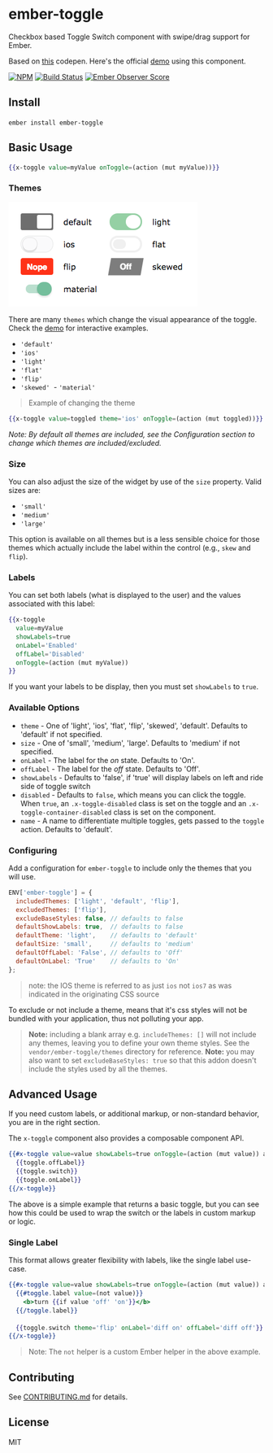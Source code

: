 # ember-toggle

Checkbox based Toggle Switch component with swipe/drag support for Ember.

Based on [this](http://codepen.io/mallendeo/pen/eLIiG/) codepen.
Here's the official [demo] using this component.

[![NPM][npm-badge]][npm-badge-url]
[![Build Status][travis-badge]][travis-badge-url]
[![Ember Observer Score][ember-observer-badge]][ember-observer-url]

## Install

`ember install ember-toggle`

## Basic Usage

```hbs
{{x-toggle value=myValue onToggle=(action (mut myValue))}}
```

### Themes

![ ](vendor/ember-toggle/example-images/themes.png)

There are many `themes` which change the visual appearance of the toggle.
Check the [demo] for interactive examples.

  - `'default'`
  - `'ios'`
  - `'light'`
  - `'flat'`
  - `'flip'`
  - `'skewed'`
  - `'material'`

> Example of changing the theme

```hbs
{{x-toggle value=toggled theme='ios' onToggle=(action (mut toggled))}}
```

_Note: By default all themes are included, see the Configuration section to change which themes are included/excluded._


### Size

You can also adjust the size of the widget by use of the `size` property. Valid sizes are:

  - `'small'`
  - `'medium'`
  - `'large'`


This option is available on all themes but is a less sensible choice for those themes which actually
include the label within the control (e.g., `skew` and `flip`).

### Labels

You can set both labels (what is displayed to the user) and the values associated with this label:

```hbs
{{x-toggle
  value=myValue
  showLabels=true
  onLabel='Enabled'
  offLabel='Disabled'
  onToggle=(action (mut myValue))
}}
```

If you want your labels to be display, then you must set `showLabels` to `true`.


### Available Options

* `theme` - One of 'light', 'ios', 'flat', 'flip', 'skewed', 'default'.
            Defaults to 'default' if not specified.
* `size` -  One of 'small', 'medium', 'large'.
            Defaults to 'medium' if not specified.
* `onLabel` - The label for the *on* state. Defaults to 'On'.
* `offLabel` - The label for the *off* state. Defaults to 'Off'.
* `showLabels` - Defaults to 'false', if 'true' will display labels on left and ride side of toggle switch
* `disabled` - Defaults to `false`, which means you can click the toggle.
  When `true`, an `.x-toggle-disabled` class is set on the toggle and an `.x-toggle-container-disabled` class is set on the component.
* `name` - A name to differentiate multiple toggles, gets passed to the `toggle` action. Defaults to 'default'.

### Configuring

Add a configuration for `ember-toggle` to include only the themes that
you will use.

```js
ENV['ember-toggle'] = {
  includedThemes: ['light', 'default', 'flip'],
  excludedThemes: ['flip'],
  excludeBaseStyles: false, // defaults to false
  defaultShowLabels: true,  // defaults to false
  defaultTheme: 'light',    // defaults to 'default'
  defaultSize: 'small',     // defaults to 'medium'
  defaultOffLabel: 'False', // defaults to 'Off'
  defaultOnLabel: 'True'    // defaults to 'On'
};
```
> note: the IOS theme is referred to as just `ios` not `ios7` as was indicated in the originating CSS source

To exclude or not include a theme, means that it's css styles will not be bundled with
your application, thus not polluting your app.

> **Note:** including a blank array e.g. `includeThemes: []` will not include any themes, leaving
you to define your own theme styles. See the `vendor/ember-toggle/themes` directory
for reference.
> **Note:** you may also want to set `excludeBaseStyles: true` so that this addon doesn't include the styles
used by all the themes.

## Advanced Usage

If you need custom labels, or additional markup, or non-standard behavior, you are in the right section.

The `x-toggle` component also provides a composable component API.

```hbs
{{#x-toggle value=value showLabels=true onToggle=(action (mut value)) as |toggle|}}
  {{toggle.offLabel}}
  {{toggle.switch}}
  {{toggle.onLabel}}
{{/x-toggle}}
```

The above is a simple example that returns a basic toggle, but you can see how
this could be used to wrap the switch or the labels in custom markup or logic.

### Single Label

This format allows greater flexibility with labels, like the single label use-case.

```hbs
{{#x-toggle value=value showLabels=true onToggle=(action (mut value)) as |toggle|}}
  {{#toggle.label value=(not value)}}
    <b>turn {{if value 'off' 'on'}}</b>
  {{/toggle.label}}

  {{toggle.switch theme='flip' onLabel='diff on' offLabel='diff off'}}
{{/x-toggle}}
```

> Note: The `not` helper is a custom Ember helper in the above example.

## Contributing

See [CONTRIBUTING.md] for details.

License
-------

MIT

[npm-badge]: https://img.shields.io/npm/v/ember-toggle.svg
[npm-badge-url]: https://www.npmjs.com/package/ember-toggle
[travis-badge]: https://img.shields.io/travis/knownasilya/ember-toggle.svg
[travis-badge-url]: https://travis-ci.org/knownasilya/ember-toggle
[ember-observer-badge]: http://emberobserver.com/badges/ember-toggle.svg
[ember-observer-url]: http://emberobserver.com/addons/ember-toggle
[demo]: http://knownasilya.github.io/ember-toggle/
[CONTRIBUTING.md]: CONTRIBUTING.md
[simplify]: https://github.com/knownasilya/ember-toggle/tree/simplify
